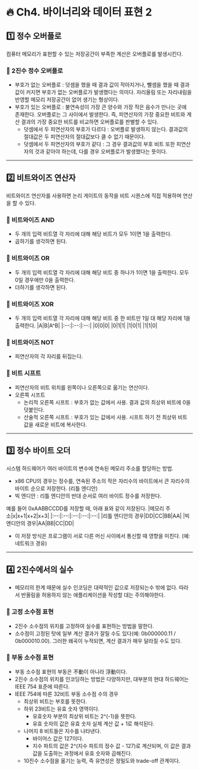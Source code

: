 # :fire: Ch4. 바이너리와 데이터 표현 2

## :one: 정수 오버플로

컴퓨터 메모리가 표현할 수 있는 저장공간이 부족한 계산은 오버플로를 발생시킨다.

### 📝 2진수 정수 오버플로

- 부호가 없는 오버플로 : 덧셈을 했을 때 결과 값이 작아지거나, 뺄셈을 했을 때 결과 값이 커지면 부호가 없는 오버플로가 발생했다는 의미다. 자리올림 또는 자리내림을 반영할 메모리 저장공간이 없어 생기는 형상이다.
- 부호가 있는 오버플로 : 불연속성이 가장 큰 양수와 가장 작은 음수가 만나는 곳에 존재한다. 오버플로는 그 사이에서 발생한다. 즉, 피연산자의 가장 중요한 비트와 계산 결과의 가장 중요한 비트를 비교하면 오버플로를 판별할 수 있다.
  - 덧셈에서 두 피연산자의 부호가 다르다 : 오버플로 발생하지 않는다. 결과값의 절대값은 두 피연산자의 절대값보다 클 수 없기 때문이다.
  - 덧셈에서 두 피연산자의 부호가 같다 : 그 경우 결과값의 부호 비트 또한 피연산자의 것과 같아야 하는데, 다를 경우 오버플로가 발생했다는 뜻이다. 

---

## :two: 비트와이즈 연산자

비트와이즈 연산자를 사용하면 논리 게이트의 동작을 비트 시퀀스에 직접 적용하며 연산을 할 수 있다.

### 📝 비트와이즈 AND

- 두 개의 입력 비트열 각 자리에 대해 해당 비트가 모두 1이면 1을 출력한다.
- 곱하기를 생각하면 된다.

### 📝 비트와이즈 OR

- 두 개의 입력 비트열 각 자리에 대해 해당 비트 중 하나가 1이면 1을 출력한다. 모두 0일 경우에만 0을 출력한다.
- 더하기를 생각하면 된다.

### 📝 비트와이즈 XOR

- 두 개의 입력 비트열 각 자리에 대해 해당 비트 중 한 비트만 1일 대 해당 자리에 1을 출력한다.
|A|B|A^B|
|:--:|:--:|:--:|
|0|0|0|
|0|1|1|
|1|0|1|
|1|1|0|

### 📝 비트와이즈 NOT

- 피연산자의 각 자리를 뒤집는다.

### 📝 비트 시프트

- 피연산자의 비트 위치를 왼쪽이나 오른쪽으로 옮기는 연산이다.
- 오른쪽 시프트
  - 논리적 오른쪽 시프트 : 부호가 없는 값에서 사용. 결과 값의 최상위 비트에 0을 덧붙인다.
  - 산술적 오른쪽 시프트 : 부호가 있는 값에서 사용. 시프트 하기 전 최상위 비트 값을 새로운 비트에 복사한다.

---

## :three: 정수 바이트 오더

시스템 하드웨어가 여러 바이트의 변수에 연속된 메모리 주소를 할당하는 방법.

- x86 CPU의 경우는 정수를, 연속된 주소의 작은 자리수의 바이트에서 큰 자리수의 바이트 순으로 저장한다. (리틀 엔디안)
- 빅 엔디안 : 리틀 엔디안의 반대 순서로 여러 바이트 정수를 저장한다.

예를 들어 0xAABBCCDD를 저장할 때, 아래 표와 같이 저장된다.
|메모리 주소|x|x+1|x+2|x+3|
|:--:|:--:|:--:|:--:|:--:|
|리틀 엔디안의 경우|DD|CC|BB|AA|
|빅 엔디안의 경우|AA|BB|CC|DD|

- 이 저장 방식은 프로그램이 서로 다른 머신 사이에서 통신할 때 영향을 미친다. (예: 네트워크 경유)

---

## :four: 2진수에서의 실수

- 메모리의 한계 때문에 실수 인코딩은 대략적인 값으로 저장되는수 밖에 없다. 따라서 반올림을 허용하지 않는 애플리케이션을 작성할 대는 주의해야한다.

### 📝 고정 소수점 표현

- 2진수 소수점의 위치를 고정하여 실수를 표현하는 방법을 말한다.
- 소수점이 고정된 탓에 일부 계산 결과가 잘릴 수도 있다(예: 0b000000.11 / 0b000010.00). 그러한 왜곡이 누적되면, 계산 결과가 매우 달라질 수도 있다.

### 📝 부동 소수점 표현

- 부동 소수점 표현의 부동은 不動이 아니라 浮動이다.
- 2진수 소수점의 위치를 인코딩하는 방법은 다양하지만, 대부분의 현대 하드웨어는 IEEE 754 표준에 따른다.
- IEEE 754에 따른 32비트 부동 소수점 수의 경우
  - 최상위 비트는 부호를 뜻한다.
  - 하위 23비트는 유효 숫자 영역이다.
    - 유효숫자 부분의 최상위 비트는 2^(-1)을 뜻한다.
    - 유효 숫자의 값은 유효 숫자 실제 계산 값 + 1로 해석된다.
  - 나머지 8 비트들은 지수를 나타낸다.
    - 바이어스 값은 127이다.
    - 지수 파트의 값은 2^(지수 파트의 정수 값 - 127)로 계산되며, 이 값은 결과 값을 도출하는 과정에서 유효 숫자와 곱해진다.
  - 10진수 소수점을 옮기는 능력, 즉 유연성은 정밀도와 trade-off 관계이다.
